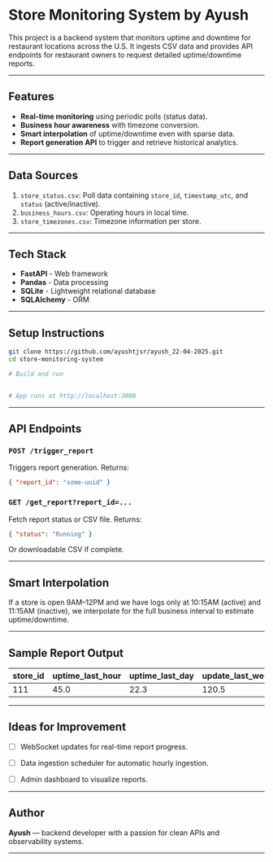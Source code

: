 # Store Monitoring System by Ayush

This project is a backend system that monitors uptime and downtime for restaurant locations across the U.S. It ingests CSV data and provides API endpoints for restaurant owners to request detailed uptime/downtime reports.

---

## Features
- **Real-time monitoring** using periodic polls (status data).
- **Business hour awareness** with timezone conversion.
- **Smart interpolation** of uptime/downtime even with sparse data.
- **Report generation API** to trigger and retrieve historical analytics.

---

## Data Sources
1. `store_status.csv`: Poll data containing `store_id`, `timestamp_utc`, and `status` (active/inactive).
2. `business_hours.csv`: Operating hours in local time.
3. `store_timezones.csv`: Timezone information per store.

---

## Tech Stack
- **FastAPI** - Web framework
- **Pandas** - Data processing
- **SQLite** - Lightweight relational database
- **SQLAlchemy** - ORM

---

## Setup Instructions
```bash
git clone https://github.com/ayushtjsr/ayush_22-04-2025.git
cd store-monitoring-system

# Build and run


# App runs at http://localhost:3000
```

---

## API Endpoints
### `POST /trigger_report`
Triggers report generation.
Returns:
```json
{ "report_id": "some-uuid" }
```

### `GET /get_report?report_id=...`
Fetch report status or CSV file.
Returns:
```json
{ "status": "Running" }
```
Or downloadable CSV if complete.

---

## Smart Interpolation
If a store is open 9AM–12PM and we have logs only at 10:15AM (active) and 11:15AM (inactive), we interpolate for the full business interval to estimate uptime/downtime.

---

## Sample Report Output
| store_id | uptime_last_hour | uptime_last_day | update_last_week | downtime_last_hour | downtime_last_day | downtime_last_week |
|----------|------------------|------------------|-------------------|---------------------|--------------------|---------------------|
| 111      | 45.0             | 22.3             | 120.5             | 15.0                | 1.7                | 47.5                |

---

## Ideas for Improvement
- [ ] WebSocket updates for real-time report progress.
- [ ] Data ingestion scheduler for automatic hourly ingestion.
- [ ] Admin dashboard to visualize reports.


---

## Author
**Ayush** — backend developer with a passion for clean APIs and observability systems.

---



